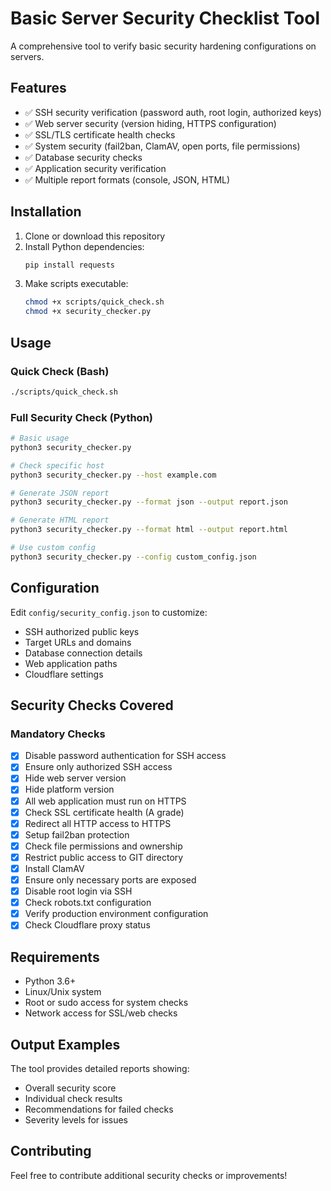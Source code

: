 # Basic Server Security Checklist Tool

A comprehensive tool to verify basic security hardening configurations on servers.

## Features

- ✅ SSH security verification (password auth, root login, authorized keys)
- ✅ Web server security (version hiding, HTTPS configuration)
- ✅ SSL/TLS certificate health checks
- ✅ System security (fail2ban, ClamAV, open ports, file permissions)
- ✅ Database security checks
- ✅ Application security verification
- ✅ Multiple report formats (console, JSON, HTML)

## Installation

1. Clone or download this repository
2. Install Python dependencies:
   ```bash
   pip install requests
   ```
3. Make scripts executable:
   ```bash
   chmod +x scripts/quick_check.sh
   chmod +x security_checker.py
   ```

## Usage

### Quick Check (Bash)
```bash
./scripts/quick_check.sh
```

### Full Security Check (Python)
```bash
# Basic usage
python3 security_checker.py

# Check specific host
python3 security_checker.py --host example.com

# Generate JSON report
python3 security_checker.py --format json --output report.json

# Generate HTML report
python3 security_checker.py --format html --output report.html

# Use custom config
python3 security_checker.py --config custom_config.json
```

## Configuration

Edit `config/security_config.json` to customize:
- SSH authorized public keys
- Target URLs and domains
- Database connection details
- Web application paths
- Cloudflare settings

## Security Checks Covered

### Mandatory Checks
- [x] Disable password authentication for SSH access
- [x] Ensure only authorized SSH access
- [x] Hide web server version
- [x] Hide platform version  
- [x] All web application must run on HTTPS
- [x] Check SSL certificate health (A grade)
- [x] Redirect all HTTP access to HTTPS
- [x] Setup fail2ban protection
- [x] Check file permissions and ownership
- [x] Restrict public access to GIT directory
- [x] Install ClamAV
- [x] Ensure only necessary ports are exposed
- [x] Disable root login via SSH
- [x] Check robots.txt configuration
- [x] Verify production environment configuration
- [x] Check Cloudflare proxy status

## Requirements

- Python 3.6+
- Linux/Unix system
- Root or sudo access for system checks
- Network access for SSL/web checks

## Output Examples

The tool provides detailed reports showing:
- Overall security score
- Individual check results
- Recommendations for failed checks
- Severity levels for issues

## Contributing

Feel free to contribute additional security checks or improvements!
